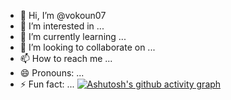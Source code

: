 - 👋 Hi, I’m @vokoun07
- 👀 I’m interested in ...
- 🌱 I’m currently learning ...
- 💞️ I’m looking to collaborate on ...
- 📫 How to reach me ...
- 😄 Pronouns: ...
- ⚡ Fun fact: ...
[![Ashutosh's github activity graph](https://github-readme-activity-graph.vercel.app/graph?username=vokoun07&bg_color=002f17&color=ff8000&line=00ff00&point=ff8000&area=true&hide_border=true)](https://github.com/ashutosh00710/github-readme-activity-graph)
<!---
vokoun07/vokoun07 is a ✨ special ✨ repository because its `README.md` (this file) appears on your GitHub profile.
You can click the Preview link to take a look at your changes.
--->

